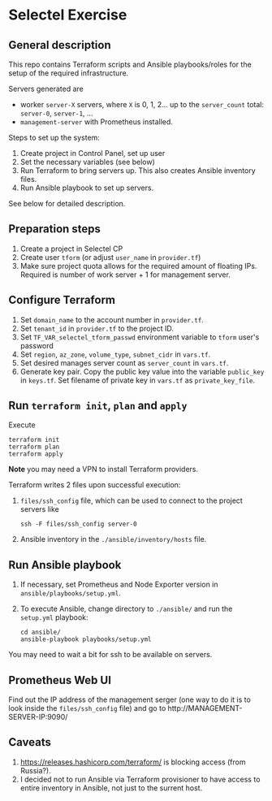 # Selectel Exercise

## General description

This repo contains Terraform scripts and Ansible playbooks/roles
for the setup of the required infrastructure.

Servers generated are
* worker `server-X` servers, where `X` is 0, 1, 2... up to the
  `server_count` total: `server-0`, `server-1`, ...
* `management-server` with Prometheus installed.

Steps to set up the system:

1. Create project in Control Panel, set up user
1. Set the necessary variables (see below)
1. Run Terraform to bring servers up. This also creates
   Ansible inventory files.
1. Run Ansible playbook to set up servers.

See below for detailed description.

## Preparation steps

1. Create a project in Selectel CP
1. Create user `tform` (or adjust `user_name` in `provider.tf`)
1. Make sure project quota allows for the required amount of floating IPs.
   Required is number of work server + 1 for management server.

## Configure Terraform

1. Set `domain_name` to the account number in `provider.tf`.
1. Set `tenant_id` in `provider.tf` to the project ID.
1. Set `TF_VAR_selectel_tform_passwd` environment variable to `tform` user's
   password
1. Set `region`, `az_zone`, `volume_type`, `subnet_cidr` in `vars.tf`.
1. Set desired manages server count as `server_count` in `vars.tf`.
1. Generate key pair. Copy the public key value into the variable `public_key`
   in `keys.tf`. Set filename of private key in `vars.tf` as `private_key_file`.

## Run `terraform init`, `plan` and `apply`

Execute
```
terraform init
terraform plan
terraform apply
```
**Note** you may need a VPN to install Terraform providers.

Terraform writes 2 files upon successful execution:

1. `files/ssh_config` file, which can be used to connect
   to the project servers like
   ```
   ssh -F files/ssh_config server-0
   ```
1.  Ansible inventory in the `./ansible/inventory/hosts` file.

## Run Ansible playbook

1. If necessary, set Prometheus and Node Exporter version
   in `ansible/playbooks/setup.yml`.

1. To execute Ansible, change directory to `./ansible/` and run
   the `setup.yml` playbook:
   ```
   cd ansible/
   ansible-playbook playbooks/setup.yml
   ```

You may need to wait a bit for ssh to be available on servers.

## Prometheus Web UI

Find out the IP address of the management serger (one way to do
it is to look inside the `files/ssh_config` file) and go to
http://MANAGEMENT-SERVER-IP:9090/

## Caveats

1. https://releases.hashicorp.com/terraform/ is blocking access (from Russia?).
1. I decided not to run Ansible via Terraform provisioner to have access to
   entire inventory in Ansible, not just to the surrent host.
